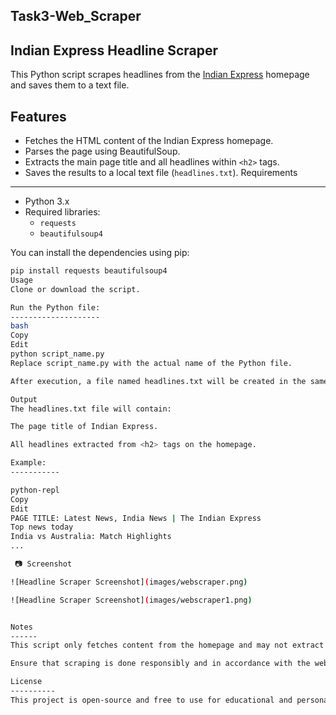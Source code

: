  Task3-Web_Scraper
 -----------------

Indian Express Headline Scraper
--------------------------------------

This Python script scrapes headlines from the [Indian Express](https://indianexpress.com/) homepage and saves them to a text file.

Features
----------
- Fetches the HTML content of the Indian Express homepage.
- Parses the page using BeautifulSoup.
- Extracts the main page title and all headlines within `<h2>` tags.
- Saves the results to a local text file (`headlines.txt`).
 Requirements
-------------
- Python 3.x
- Required libraries:
  - `requests`
  - `beautifulsoup4`

You can install the dependencies using pip:

```bash
pip install requests beautifulsoup4
Usage
Clone or download the script.

Run the Python file:
--------------------
bash
Copy
Edit
python script_name.py
Replace script_name.py with the actual name of the Python file.

After execution, a file named headlines.txt will be created in the same directory, containing the extracted headlines.

Output
The headlines.txt file will contain:

The page title of Indian Express.

All headlines extracted from <h2> tags on the homepage.

Example:
-----------

python-repl
Copy
Edit
PAGE TITLE: Latest News, India News | The Indian Express
Top news today
India vs Australia: Match Highlights
...

 📷 Screenshot

![Headline Scraper Screenshot](images/webscraper.png)

![Headline Scraper Screenshot](images/webscraper1.png)


Notes
------
This script only fetches content from the homepage and may not extract all headline types (e.g. headlines in <h3> or other tags).

Ensure that scraping is done responsibly and in accordance with the website’s terms of service.

License
----------
This project is open-source and free to use for educational and personal projects.
